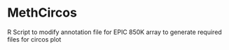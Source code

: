 # MethCircos
R Script to modify annotation file for EPIC 850K array to generate required files for circos plot
